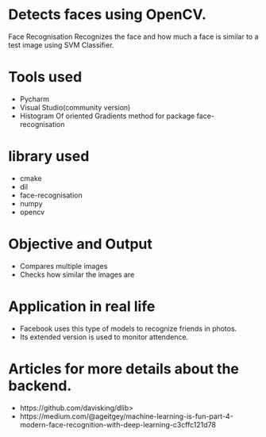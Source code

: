 # Detects faces using OpenCV.
Face Recognisation
Recognizes the face and how much a face is similar to a test image using SVM Classifier. 
<!DOCTYPE html>
<html lang = "en">
<head>
    <meta charset="utf-8" />
    <link rel="stylesheet" href="main.css">
</head>

<h1>Tools used</h1>
<p title=Tools used>
<ul>
    <li>Pycharm</li>
  <li>Visual Studio(community version)</li>
  <li>Histogram Of oriented Gradients method for package face-recognisation</li>
</ul>
</p>

<h1>library used</h1>
<p title=Library used->
<ul>
    <li>cmake</li>
  <li>dil</li>
  <li>face-recognisation</li>
  <li>numpy </li>
    <li>opencv</li>

</ul>
</p>

<body>
  <h1> Objective and Output</h1>
<p title=  Objective and Output>
<ul>
<li>Compares multiple images </li>
<li>Checks how similar the images are</li>
</ul>
</p>
<h1>Application in real life</h1>
<p title=Application in real life>
<ul>
    <li>Facebook uses this type of models to recognize friends in photos.</li>
  <li>Its extended version is used to monitor attendence.</li>
</ul>
</p>
  <h1>Articles for more details about the backend.</h1>
<p title=Articles for more details about the backend. >
<ul>
<li>https://github.com/davisking/dlib>
<li>https://medium.com/@ageitgey/machine-learning-is-fun-part-4-modern-face-recognition-with-deep-learning-c3cffc121d78</li>
</ul>
</p>

</body>
</html>


